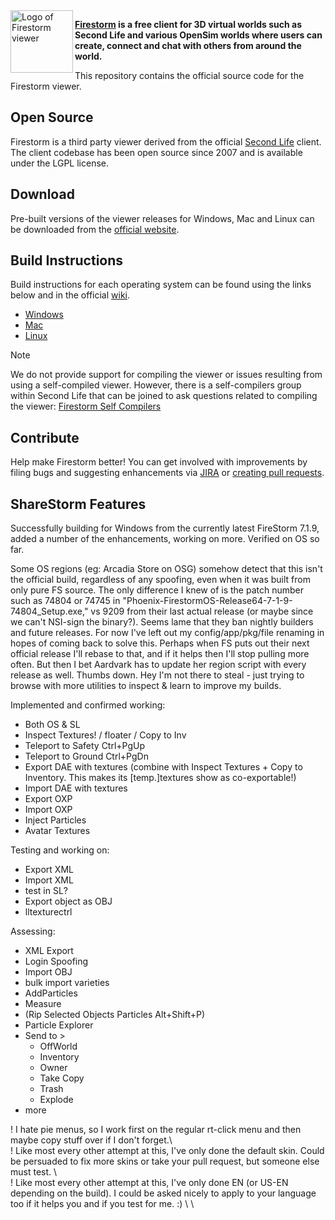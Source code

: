 <img align="left" width="100" height="100" src="doc/firestorm_256.png" alt="Logo of Firestorm viewer"/>

**[Firestorm](https://www.firestormviewer.org) is a free client for 3D virtual worlds such as Second Life and various OpenSim worlds where users can create, connect and chat with others from around the world.**

This repository contains the official source code for the Firestorm viewer.

## Open Source

Firestorm is a third party viewer derived from the official [Second Life](https://github.com/secondlife/viewer) client. The client codebase has been open source since 2007 and is available under the LGPL license.

## Download

Pre-built versions of the viewer releases for Windows, Mac and Linux can be downloaded from the [official website](https://www.firestormviewer.org/choose-your-platform/).

## Build Instructions

Build instructions for each operating system can be found using the links below and in the official [wiki](https://wiki.firestormviewer.org).

- [Windows](doc/building_windows.md)
- [Mac](doc/building_macos.md)
- [Linux](doc/building_linux.md)

> [!NOTE]
> We do not provide support for compiling the viewer or issues resulting from using a self-compiled viewer. However, there is a self-compilers group within Second Life that can be joined to ask questions related to compiling the viewer: [Firestorm Self Compilers](https://tinyurl.com/firestorm-self-compilers)

## Contribute

Help make Firestorm better! You can get involved with improvements by filing bugs and suggesting enhancements via [JIRA](https://jira.firestormviewer.org) or [creating pull requests](doc/FS_PR_GUIDELINES.md).



## ShareStorm Features

Successfully building for Windows from the currently latest FireStorm 7.1.9, added a number of the enhancements, working on more.  Verified on OS so far.

Some OS regions (eg: Arcadia Store on OSG) somehow detect that this isn't the official build, regardless of any spoofing, even when it was built from only pure FS source.  The only difference I knew of is the patch number such as 74804 or 74745 in "Phoenix-FirestormOS-Release64-7-1-9-74804_Setup.exe," vs 9209 from their last actual release (or maybe since we can't NSI-sign the binary?).  Seems lame that they ban nightly builders and future releases.  For now I've left out my config/app/pkg/file renaming in hopes of coming back to solve this.  Perhaps when FS puts out their next official release I'll rebase to that, and if it helps then I'll stop pulling more often.  But then I bet Aardvark has to update her region script with every release as well.  Thumbs down.  Hey I'm not there to steal - just trying to browse with more utilities to inspect & learn to improve my builds.

Implemented and confirmed working:
- Both OS & SL
- Inspect Textures! / floater / Copy to Inv
- Teleport to Safety Ctrl+PgUp
- Teleport to Ground Ctrl+PgDn
- Export DAE with textures (combine with Inspect Textures + Copy to Inventory. This makes its [temp.]textures show as co-exportable!)
- Import DAE with textures
- Export OXP
- Import OXP
- Inject Particles
- Avatar Textures


Testing and working on:
- Export XML
- Import XML
- test in SL?
- Export object as OBJ
- lltexturectrl

Assessing:
- XML Export
- Login Spoofing
- Import OBJ
- bulk import varieties
- AddParticles
- Measure
- (Rip Selected Objects Particles Alt+Shift+P)
- Particle Explorer
- Send to &gt;
	- OffWorld
	- Inventory
	- Owner
	- Take Copy
	- Trash
	- Explode
- more

! I hate pie menus, so I work first on the regular rt-click menu and then maybe copy stuff over if I don't forget.\ \
! Like most every other attempt at this, I've only done the default skin.  Could be persuaded to fix more skins or take your pull request, but someone else must test. \ \
! Like most every other attempt at this, I've only done EN (or US-EN depending on the build).  I could be asked nicely to apply to your language too if it helps you and if you test for me.  :) \ \
